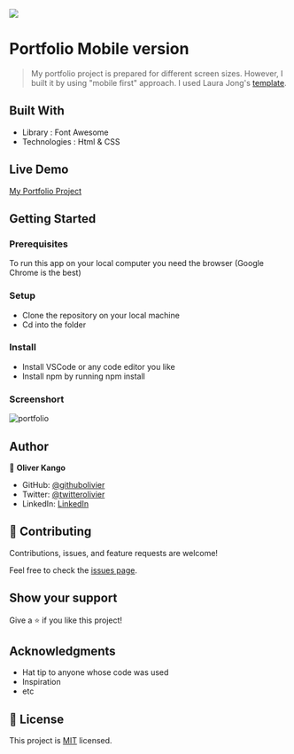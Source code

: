![](https://img.shields.io/badge/Microverse-blueviolet)

# Portfolio Mobile version

> My portfolio project is prepared for different screen sizes. However, I built it by using "mobile first" approach. 
  I used Laura Jong's [template](https://www.figma.com/file/l7SqJ3ZfkAKih9sFxvWSR4/Microverse-Student-Project-1?node-id=23%3A10.).


## Built With

- Library : Font Awesome
- Technologies : Html & CSS

## Live Demo

[My Portfolio Project](https://olivier-kango.netlify.app/)


## Getting Started




### Prerequisites

To run this app on your local computer you need the browser (Google Chrome is the best)

### Setup

- Clone the repository on your local machine
- Cd into the folder

### Install

- Install VSCode or any code editor you like
- Install npm by running npm install

### Screenshort

![portfolio](https://user-images.githubusercontent.com/108806646/185592907-292a1e5b-2a6f-4348-8e99-253096f5c65a.png)


## Author

👤 **Oliver Kango**

- GitHub: [@githubolivier](https://github.com/Olivier-Kango)
- Twitter: [@twitterolivier](https://twitter.com/olivierkango1)
- LinkedIn: [LinkedIn](https://www.linkedin.com/in/olivier-kango-b990601b8/)

## 🤝 Contributing

Contributions, issues, and feature requests are welcome!

Feel free to check the [issues page](../../issues/).

## Show your support

Give a ⭐️ if you like this project!

## Acknowledgments

- Hat tip to anyone whose code was used
- Inspiration
- etc

## 📝 License

This project is [MIT](./LICENSE) licensed.